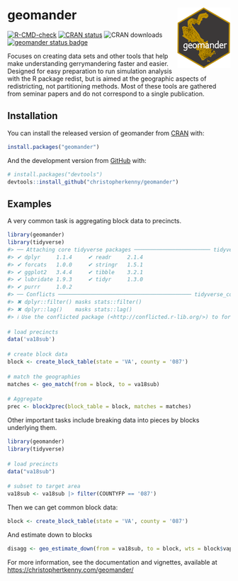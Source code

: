 
<!-- README.md is generated from README.Rmd. Please edit that file -->

# geomander <a href='https://christophertkenny.com/geomander/'><img src='man/figures/logo.png' align="right" height="137" /></a>

<!-- badges: start -->

[![R-CMD-check](https://github.com/christopherkenny/geomander/workflows/R-CMD-check/badge.svg)](https://github.com/christopherkenny/geomander/actions)
[![CRAN
status](https://www.r-pkg.org/badges/version/geomander)](https://CRAN.R-project.org/package=geomander)
![CRAN
downloads](http://cranlogs.r-pkg.org/badges/grand-total/geomander)
[![geomander status
badge](https://christopherkenny.r-universe.dev/badges/geomander)](https://christopherkenny.r-universe.dev/geomander)
<!-- badges: end -->

Focuses on creating data sets and other tools that help make
understanding gerrymandering faster and easier. Designed for easy
preparation to run simulation analysis with the R package redist, but is
aimed at the geographic aspects of redistricting, not partitioning
methods. Most of these tools are gathered from seminar papers and do not
correspond to a single publication.

## Installation

You can install the released version of geomander from
[CRAN](https://CRAN.R-project.org) with:

``` r
install.packages("geomander")
```

And the development version from [GitHub](https://github.com/) with:

``` r
# install.packages("devtools")
devtools::install_github("christopherkenny/geomander")
```

## Examples

A very common task is aggregating block data to precincts.

``` r
library(geomander)
library(tidyverse)
#> ── Attaching core tidyverse packages ──────────────────────── tidyverse 2.0.0 ──
#> ✔ dplyr     1.1.4     ✔ readr     2.1.4
#> ✔ forcats   1.0.0     ✔ stringr   1.5.1
#> ✔ ggplot2   3.4.4     ✔ tibble    3.2.1
#> ✔ lubridate 1.9.3     ✔ tidyr     1.3.0
#> ✔ purrr     1.0.2     
#> ── Conflicts ────────────────────────────────────────── tidyverse_conflicts() ──
#> ✖ dplyr::filter() masks stats::filter()
#> ✖ dplyr::lag()    masks stats::lag()
#> ℹ Use the conflicted package (<http://conflicted.r-lib.org/>) to force all conflicts to become errors
 
# load precincts
data('va18sub')

# create block data
block <- create_block_table(state = 'VA', county = '087')  

# match the geographies
matches <- geo_match(from = block, to = va18sub)

# Aggregate
prec <- block2prec(block_table = block, matches = matches)
```

Other important tasks include breaking data into pieces by blocks
underlying them.

``` r
library(geomander)
library(tidyverse)
 
# load precincts
data("va18sub")

# subset to target area
va18sub <- va18sub |> filter(COUNTYFP == '087')
```

Then we can get common block data:

``` r
block <- create_block_table(state = 'VA', county = '087')  
```

And estimate down to blocks

``` r
disagg <- geo_estimate_down(from = va18sub, to = block, wts = block$vap, value = va18sub$G18USSRSTE)
```

For more information, see the documentation and vignettes, available at
<https://christophertkenny.com/geomander/>
